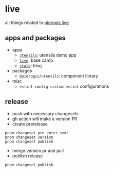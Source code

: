 # live

all things related to [pierogis.live](https://pierogis.live)

## apps and packages

- apps
  - [`utensils`](https://utensils.pierogis.live): utensils demo app
  - [`live`](https://pierogis.live): base camp
  - [`stale`](https://stale.pierogis.live): blog
- packages
  - `@pierogis/utensils`: component library
- misc
  - `eslint-config-custom`: `eslint` configurations

## release

- push with necessary changesets
- gh action will make a version PR
- create prerelease

```
pnpm changeset pre enter next
pnpm changeset version
pnpm changeset publish
```

- merge version pr and pull
- publish release

```
pnpm changeset publish
```